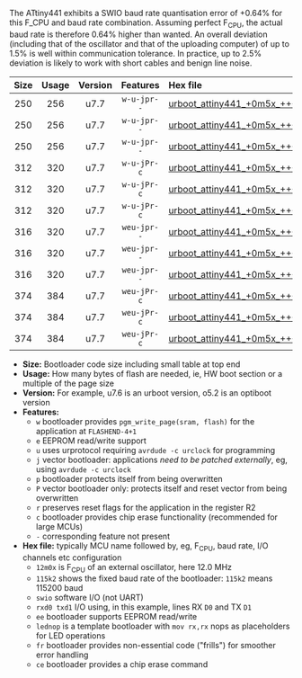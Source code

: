 The ATtiny441 exhibits a SWIO baud rate quantisation error of +0.64% for this F_CPU and baud rate combination. Assuming perfect F<sub>CPU</sub>, the actual baud rate is therefore 0.64% higher than wanted. An overall deviation (including that of the oscillator and that of the uploading computer) of up to 1.5% is well within communication tolerance. In practice, up to 2.5% deviation is likely to work with short cables and benign line noise.

|Size|Usage|Version|Features|Hex file|
|:-:|:-:|:-:|:-:|:--|
|250|256|u7.7|`w-u-jpr--`|[urboot_attiny441_+0m5x_+++7k2_swio_rxa2_txa1_lednop.hex](https://raw.githubusercontent.com/stefanrueger/urboot.hex/main/mcus/attiny441/external_oscillator/fcpu_+0m5x/br_+++7k2/urboot_attiny441_+0m5x_+++7k2_swio_rxa2_txa1_lednop.hex)|
|250|256|u7.7|`w-u-jpr--`|[urboot_attiny441_+0m5x_+++7k2_swio_rxa4_txa5_lednop.hex](https://raw.githubusercontent.com/stefanrueger/urboot.hex/main/mcus/attiny441/external_oscillator/fcpu_+0m5x/br_+++7k2/urboot_attiny441_+0m5x_+++7k2_swio_rxa4_txa5_lednop.hex)|
|250|256|u7.7|`w-u-jpr--`|[urboot_attiny441_+0m5x_+++7k2_swio_rxb2_txa7_lednop.hex](https://raw.githubusercontent.com/stefanrueger/urboot.hex/main/mcus/attiny441/external_oscillator/fcpu_+0m5x/br_+++7k2/urboot_attiny441_+0m5x_+++7k2_swio_rxb2_txa7_lednop.hex)|
|312|320|u7.7|`w-u-jPr-c`|[urboot_attiny441_+0m5x_+++7k2_swio_rxa2_txa1_lednop_fr_ce.hex](https://raw.githubusercontent.com/stefanrueger/urboot.hex/main/mcus/attiny441/external_oscillator/fcpu_+0m5x/br_+++7k2/urboot_attiny441_+0m5x_+++7k2_swio_rxa2_txa1_lednop_fr_ce.hex)|
|312|320|u7.7|`w-u-jPr-c`|[urboot_attiny441_+0m5x_+++7k2_swio_rxa4_txa5_lednop_fr_ce.hex](https://raw.githubusercontent.com/stefanrueger/urboot.hex/main/mcus/attiny441/external_oscillator/fcpu_+0m5x/br_+++7k2/urboot_attiny441_+0m5x_+++7k2_swio_rxa4_txa5_lednop_fr_ce.hex)|
|312|320|u7.7|`w-u-jPr-c`|[urboot_attiny441_+0m5x_+++7k2_swio_rxb2_txa7_lednop_fr_ce.hex](https://raw.githubusercontent.com/stefanrueger/urboot.hex/main/mcus/attiny441/external_oscillator/fcpu_+0m5x/br_+++7k2/urboot_attiny441_+0m5x_+++7k2_swio_rxb2_txa7_lednop_fr_ce.hex)|
|316|320|u7.7|`weu-jpr--`|[urboot_attiny441_+0m5x_+++7k2_swio_rxa2_txa1_ee_lednop.hex](https://raw.githubusercontent.com/stefanrueger/urboot.hex/main/mcus/attiny441/external_oscillator/fcpu_+0m5x/br_+++7k2/urboot_attiny441_+0m5x_+++7k2_swio_rxa2_txa1_ee_lednop.hex)|
|316|320|u7.7|`weu-jpr--`|[urboot_attiny441_+0m5x_+++7k2_swio_rxa4_txa5_ee_lednop.hex](https://raw.githubusercontent.com/stefanrueger/urboot.hex/main/mcus/attiny441/external_oscillator/fcpu_+0m5x/br_+++7k2/urboot_attiny441_+0m5x_+++7k2_swio_rxa4_txa5_ee_lednop.hex)|
|316|320|u7.7|`weu-jpr--`|[urboot_attiny441_+0m5x_+++7k2_swio_rxb2_txa7_ee_lednop.hex](https://raw.githubusercontent.com/stefanrueger/urboot.hex/main/mcus/attiny441/external_oscillator/fcpu_+0m5x/br_+++7k2/urboot_attiny441_+0m5x_+++7k2_swio_rxb2_txa7_ee_lednop.hex)|
|374|384|u7.7|`weu-jPr-c`|[urboot_attiny441_+0m5x_+++7k2_swio_rxa2_txa1_ee_lednop_fr_ce.hex](https://raw.githubusercontent.com/stefanrueger/urboot.hex/main/mcus/attiny441/external_oscillator/fcpu_+0m5x/br_+++7k2/urboot_attiny441_+0m5x_+++7k2_swio_rxa2_txa1_ee_lednop_fr_ce.hex)|
|374|384|u7.7|`weu-jPr-c`|[urboot_attiny441_+0m5x_+++7k2_swio_rxa4_txa5_ee_lednop_fr_ce.hex](https://raw.githubusercontent.com/stefanrueger/urboot.hex/main/mcus/attiny441/external_oscillator/fcpu_+0m5x/br_+++7k2/urboot_attiny441_+0m5x_+++7k2_swio_rxa4_txa5_ee_lednop_fr_ce.hex)|
|374|384|u7.7|`weu-jPr-c`|[urboot_attiny441_+0m5x_+++7k2_swio_rxb2_txa7_ee_lednop_fr_ce.hex](https://raw.githubusercontent.com/stefanrueger/urboot.hex/main/mcus/attiny441/external_oscillator/fcpu_+0m5x/br_+++7k2/urboot_attiny441_+0m5x_+++7k2_swio_rxb2_txa7_ee_lednop_fr_ce.hex)|

- **Size:** Bootloader code size including small table at top end
- **Usage:** How many bytes of flash are needed, ie, HW boot section or a multiple of the page size
- **Version:** For example, u7.6 is an urboot version, o5.2 is an optiboot version
- **Features:**
  + `w` bootloader provides `pgm_write_page(sram, flash)` for the application at `FLASHEND-4+1`
  + `e` EEPROM read/write support
  + `u` uses urprotocol requiring `avrdude -c urclock` for programming
  + `j` vector bootloader: applications *need to be patched externally*, eg, using `avrdude -c urclock`
  + `p` bootloader protects itself from being overwritten
  + `P` vector bootloader only: protects itself and reset vector from being overwritten
  + `r` preserves reset flags for the application in the register R2
  + `c` bootloader provides chip erase functionality (recommended for large MCUs)
  + `-` corresponding feature not present
- **Hex file:** typically MCU name followed by, eg, F<sub>CPU</sub>, baud rate, I/O channels etc configuration
  + `12m0x` is F<sub>CPU</sub> of an external oscillator, here 12.0 MHz
  + `115k2` shows the fixed baud rate of the bootloader: `115k2` means 115200 baud
  + `swio` software I/O (not UART)
  + `rxd0 txd1` I/O using, in this example, lines RX `D0` and TX `D1`
  + `ee` bootloader supports EEPROM read/write
  + `lednop` is a template bootloader with `mov rx,rx` nops as placeholders for LED operations
  + `fr` bootloader provides non-essential code ("frills") for smoother error handling
  + `ce` bootloader provides a chip erase command
